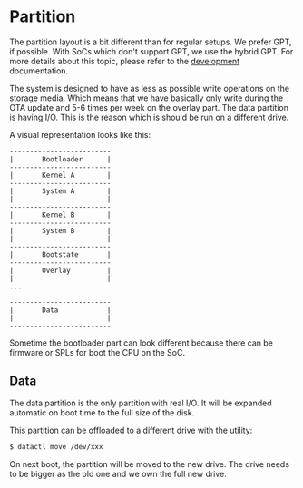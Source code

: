 # Partition

The partition layout is a bit different than for regular setups. We prefer GPT, if possible. With SoCs which don't support GPT, we use the hybrid GPT. For more details about this topic, please refer to the [development](development.mnd) documentation.

The system is designed to have as less as possible write operations on the storage media. Which means that we have basically only write during the OTA update and 5-6 times per week on the overlay part. The data partition is having I/O. This is the reason which is should be run on a different drive.

A visual representation looks like this:

```text
-------------------------
|       Bootloader      |
-------------------------
|       Kernel A        |
-------------------------
|       System A        |
|                       |
-------------------------
|       Kernel B        |
-------------------------
|       System B        |
|                       |
-------------------------
|       Bootstate       |
-------------------------
|       Overlay         |
|                       |
...

-------------------------
|       Data            |
|                       |
-------------------------
```

Sometime the bootloader part can look different because there can be firmware or SPLs for boot the CPU on the SoC.

## Data

The data partition is the only partition with real I/O. It will be expanded automatic on boot time to the full size of the disk.

This partition can be offloaded to a different drive with the utility:

```sh
$ datactl move /dev/xxx
```

On next boot, the partition will be moved to the new drive. The drive needs to be bigger as the old one and we own the full new drive.

